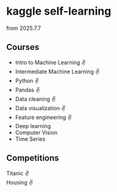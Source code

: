 # kaggle self-learning
from 2025.7.7
## Courses
- Intro to Machine Learning ✌  
- Intermediate Machine Learning ✌ 
- Python ✌  
- Pandas ✌  
- Data cleaning ✌  
- Data visualization ✌  
- Feature engineering ✌    
- Deep learning  
- Computer Vision  
- Time Series  

## Competitions
Titanic ✌  
Housing ✌ 